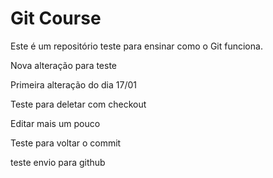<h1> Git Course </h1>
Este é um repositório teste para ensinar como o Git funciona.

Nova alteração para teste

Primeira alteração do dia 17/01

Teste para deletar com checkout

Editar mais um pouco

Teste para voltar o commit

teste envio para github
